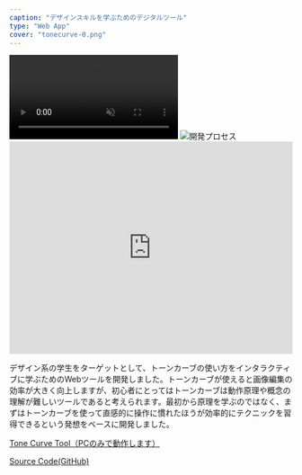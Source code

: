 ```yaml
---
caption: "デザインスキルを学ぶためのデジタルツール"
type: "Web App"
cover: "tonecurve-0.png"
---
```


<video autoplay loop muted playsinline>
  <source src="/movies/tonecurve.mp4" type="video/mp4">
</video>

<!-- ![開発プロセス](/images/tonecurve-1.png) -->
<img src="/images/tonecurve-1.png" alt="開発プロセス">

<div class="iframe-margin"></div>

<div style="left: 0; width: 100%; height: 0; position: relative; padding-bottom: 74.9296%;"><iframe src="https://speakerdeck.com/player/461220a7e5b143ec891651afe31c17ce" style="top: 0; left: 0; width: 100%; height: 100%; position: absolute; border: 0;" allowfullscreen scrolling="no" allow="encrypted-media;"></iframe></div>

デザイン系の学生をターゲットとして、トーンカーブの使い方をインタラクティブに学ぶためのWebツールを開発しました。トーンカーブが使えると画像編集の効率が大きく向上しますが、初心者にとってはトーンカーブは動作原理や概念の理解が難しいツールであると考えられます。最初から原理を学ぶのではなく、まずはトーンカーブを使って直感的に操作に慣れたほうが効率的にテクニックを習得できるという発想をベースに開発しました。

<p>
  <a href="https://tonecurve.netlify.app" target="_blank" rel="noopener noreferrer" >Tone Curve Tool（PCのみで動作します）</a>
</p>

<p>
  <a href="https://github.com/ReoHokazono/tonecurve" target="_blank" rel="noopener noreferrer" >Source Code(GitHub)</a>
</p>